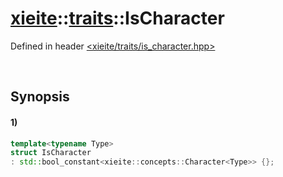 # [xieite](../../xieite.md)\:\:[traits](../../traits.md)\:\:IsCharacter
Defined in header [<xieite/traits/is_character.hpp>](../../../include/xieite/traits/is_character.hpp)

&nbsp;

## Synopsis
#### 1)
```cpp
template<typename Type>
struct IsCharacter
: std::bool_constant<xieite::concepts::Character<Type>> {};
```
